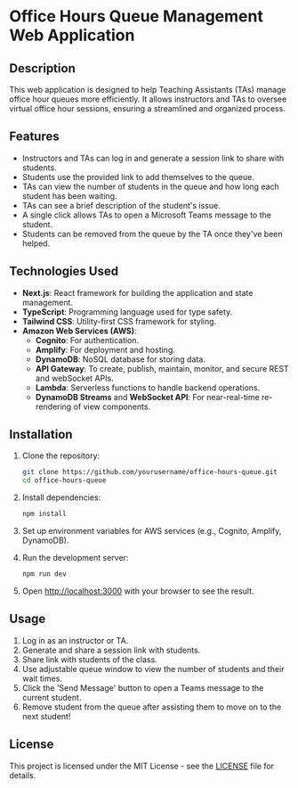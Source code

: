 # Office Hours Queue Management Web Application

## Description
This web application is designed to help Teaching Assistants (TAs) manage office hour queues more efficiently. It allows instructors and TAs to oversee virtual office hour sessions, ensuring a streamlined and organized process.

## Features
- Instructors and TAs can log in and generate a session link to share with students.
- Students use the provided link to add themselves to the queue.
- TAs can view the number of students in the queue and how long each student has been waiting.
- TAs can see a brief description of the student's issue.
- A single click allows TAs to open a Microsoft Teams message to the student.
- Students can be removed from the queue by the TA once they've been helped.

## Technologies Used
- **Next.js**: React framework for building the application and state management.
- **TypeScript**: Programming language used for type safety.
- **Tailwind CSS**: Utility-first CSS framework for styling.
- **Amazon Web Services (AWS)**:
  - **Cognito**: For authentication.
  - **Amplify**: For deployment and hosting.
  - **DynamoDB**: NoSQL database for storing data.
  - **API Gateway**: To create, publish, maintain, monitor, and secure REST and webSocket APIs.
  - **Lambda**: Serverless functions to handle backend operations.
  - **DynamoDB Streams** and **WebSocket API**: For near-real-time re-rendering of view components.

## Installation
1. Clone the repository:
    ```bash
    git clone https://github.com/yourusername/office-hours-queue.git
    cd office-hours-queue
    ```

2. Install dependencies:
    ```bash
    npm install
    ```

3. Set up environment variables for AWS services (e.g., Cognito, Amplify, DynamoDB).

4. Run the development server:
    ```bash
    npm run dev
    ```

5. Open [http://localhost:3000](http://localhost:3000) with your browser to see the result.

## Usage
1. Log in as an instructor or TA.
2. Generate and share a session link with students.
3. Share link with students of the class. 
4. Use adjustable queue window to view the number of students and their wait times.
5. Click the 'Send Message' button to open a Teams message to the current student.
6. Remove student from the queue after assisting them to move on to the next student!

## License
This project is licensed under the MIT License - see the [LICENSE](LICENSE) file for details.

